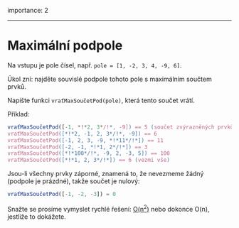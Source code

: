importance: 2

---

# Maximální podpole

Na vstupu je pole čísel, např. `pole = [1, -2, 3, 4, -9, 6]`.

Úkol zní: najděte souvislé podpole tohoto pole s maximálním součtem prvků.

Napište funkci `vraťMaxSoučetPod(pole)`, která tento součet vrátí.

Příklad:

```js
vraťMaxSoučetPod([-1, *!*2, 3*/!*, -9]) == 5 (součet zvýrazněných prvků)
vraťMaxSoučetPod([*!*2, -1, 2, 3*/!*, -9]) == 6
vraťMaxSoučetPod([-1, 2, 3, -9, *!*11*/!*]) == 11
vraťMaxSoučetPod([-2, -1, *!*1, 2*/!*]) == 3
vraťMaxSoučetPod([*!*100*/!*, -9, 2, -3, 5]) == 100
vraťMaxSoučetPod([*!*1, 2, 3*/!*]) == 6 (vezmi vše)
```

Jsou-li všechny prvky záporné, znamená to, že nevezmeme žádný (podpole je prázdné), takže součet je nulový:

```js
vraťMaxSoučetPod([-1, -2, -3]) = 0
```

Snažte se prosíme vymyslet rychlé řešení: [O(n<sup>2</sup>)](https://cs.wikipedia.org/wiki/Landauova_notace) nebo dokonce O(n), jestliže to dokážete.